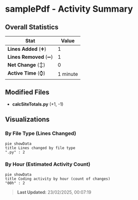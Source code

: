 # samplePdf - Activity Summary 

## Overall Statistics

| Stat                   | Value                                                             |
| ---------------------- | ----------------------------------------------------------------- |
| **Lines Added** (➕)   | 1                                          |
| **Lines Removed** (➖) | 1                                        |
| **Net Change** (↕)    | 0                |
| **Active Time** (⌚)   | 1 minute |


## Modified Files
- **calcSiteTotals.py** (+1, -1)

## Visualizations

### By File Type (Lines Changed)

```mermaid
pie showData
title Lines changed by file type
".py" : 2
```

### By Hour (Estimated Activity Count)

```mermaid
pie showData
title Coding activity by hour (count of changes)
"00h" : 2
```


> **Last Updated:** 23/02/2025, 00:07:19